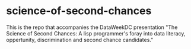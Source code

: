 # science-of-second-chances
This is the repo that accompanies the DataWeekDC presentation "The Science of Second Chances: A lisp programmer's foray into data literacy, oppertunity, discrimination and second chance candidates."
